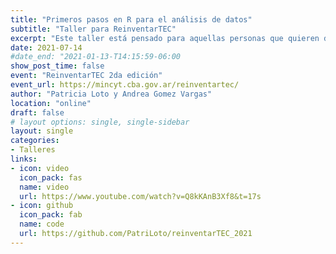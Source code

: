 ```yaml
---
title: "Primeros pasos en R para el análisis de datos"
subtitle: "Taller para ReinventarTEC"
excerpt: "Este taller está pensado para aquellas personas que quieren dar sus pasos inciales en el análisis de datos utilizando R, fue organizado en conjunto por R-Ladies Rcia-Ctes,R-Ladies Bs.As. y R-Ladies Ushuaia"
date: 2021-07-14
#date_end: "2021-01-13-T14:15:59-06:00
show_post_time: false
event: "ReinventarTEC 2da edición"
event_url: https://mincyt.cba.gov.ar/reinventartec/
author: "Patricia Loto y Andrea Gomez Vargas"
location: "online"
draft: false
# layout options: single, single-sidebar
layout: single
categories:
- Talleres
links:
- icon: video
  icon_pack: fas
  name: video
  url: https://www.youtube.com/watch?v=Q8kKAnB3Xf8&t=17s
- icon: github
  icon_pack: fab
  name: code
  url: https://github.com/PatriLoto/reinventarTEC_2021
---
```


